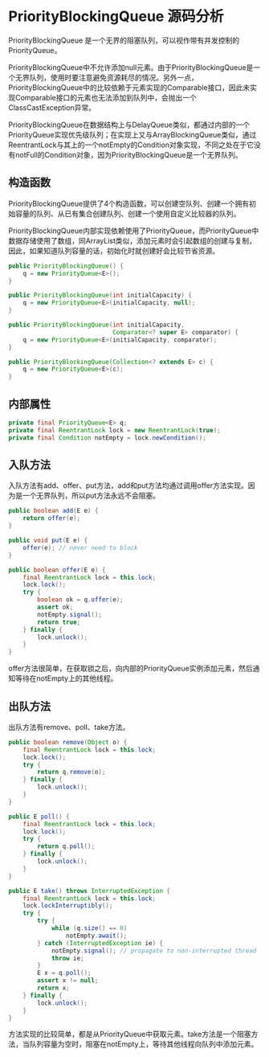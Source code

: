 # PriorityBlockingQueue 源码分析

PriorityBlockingQueue 是一个无界的阻塞队列，可以视作带有并发控制的PriorityQueue。

PriorityBlockingQueue中不允许添加null元素。由于PriorityBlockingQueue是一个无界队列，使用时要注意避免资源耗尽的情况。另外一点，PriorityBlockingQueue中的比较依赖于元素实现的Comparable接口，因此未实现Comparable接口的元素也无法添加到队列中，会抛出一个ClassCastException异常。

PriorityBlockingQueue在数据结构上与DelayQueue类似，都通过内部的一个PriorityQueue实现优先级队列；在实现上又与ArrayBlockingQueue类似，通过ReentrantLock与其上的一个notEmpty的Condition对象实现，不同之处在于它没有notFull的Condition对象，因为PriorityBlockingQueue是一个无界队列。

## 构造函数

PriorityBlockingQueue提供了4个构造函数，可以创建空队列、创建一个拥有初始容量的队列、从已有集合创建队列、创建一个使用自定义比较器的队列。

PriorityBlockingQueue内部实现依赖使用了PriorityQueue，而PriorityQueue中数据存储使用了数组，同ArrayList类似，添加元素时会引起数组的创建与复制，因此，如果知道队列容量的话，初始化时就创建好会比较节省资源。

```java
public PriorityBlockingQueue() {
    q = new PriorityQueue<E>();
}

public PriorityBlockingQueue(int initialCapacity) {
    q = new PriorityQueue<E>(initialCapacity, null);
}

public PriorityBlockingQueue(int initialCapacity,
                             Comparator<? super E> comparator) {
    q = new PriorityQueue<E>(initialCapacity, comparator);
}

public PriorityBlockingQueue(Collection<? extends E> c) {
    q = new PriorityQueue<E>(c);
}
```

## 内部属性

```java
private final PriorityQueue<E> q;
private final ReentrantLock lock = new ReentrantLock(true);
private final Condition notEmpty = lock.newCondition();
```

## 入队方法

入队方法有add、offer、put方法，add和put方法均通过调用offer方法实现。因为是一个无界队列，所以put方法永远不会阻塞。

```java
public boolean add(E e) {
    return offer(e);
}

public void put(E e) {
    offer(e); // never need to block
}

public boolean offer(E e) {
    final ReentrantLock lock = this.lock;
    lock.lock();
    try {
        boolean ok = q.offer(e);
        assert ok;
        notEmpty.signal();
        return true;
    } finally {
        lock.unlock();
    }
}
```

offer方法很简单，在获取锁之后，向内部的PriorityQueue实例添加元素，然后通知等待在notEmpty上的其他线程。

## 出队方法

出队方法有remove、poll、take方法。

```java
public boolean remove(Object o) {
    final ReentrantLock lock = this.lock;
    lock.lock();
    try {
        return q.remove(o);
    } finally {
        lock.unlock();
    }
}

public E poll() {
    final ReentrantLock lock = this.lock;
    lock.lock();
    try {
        return q.poll();
    } finally {
        lock.unlock();
    }
}

public E take() throws InterruptedException {
    final ReentrantLock lock = this.lock;
    lock.lockInterruptibly();
    try {
        try {
            while (q.size() == 0)
                notEmpty.await();
        } catch (InterruptedException ie) {
            notEmpty.signal(); // propagate to non-interrupted thread
            throw ie;
        }
        E x = q.poll();
        assert x != null;
        return x;
    } finally {
        lock.unlock();
    }
}
```

方法实现的比较简单，都是从PriorityQueue中获取元素。take方法是一个阻塞方法，当队列容量为空时，阻塞在notEmpty上，等待其他线程向队列中添加元素。